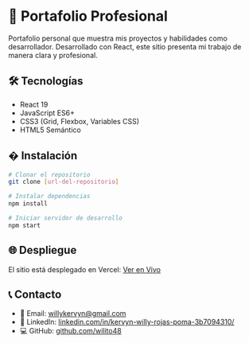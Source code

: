# 🚀 Portafolio Profesional

Portafolio personal que muestra mis proyectos y habilidades como desarrollador. Desarrollado con React, este sitio presenta mi trabajo de manera clara y profesional.

## 🛠️ Tecnologías

- React 19
- JavaScript ES6+
- CSS3 (Grid, Flexbox, Variables CSS)
- HTML5 Semántico

## � Instalación

```bash
# Clonar el repositorio
git clone [url-del-repositorio]

# Instalar dependencias
npm install

# Iniciar servidor de desarrollo
npm start
```

## 🌐 Despliegue

El sitio está desplegado en Vercel:
[Ver en Vivo](https://tudominio.vercel.app)

## 📞 Contacto

- 📧 Email: willykervyn@gmail.com
- 💼 LinkedIn: [linkedin.com/in/kervyn-willy-rojas-poma-3b7094310/](https://www.linkedin.com/in/kervyn-willy-rojas-poma-3b7094310/)
- 💻 GitHub: [github.com/wilito48](https://github.com/wilito48)
